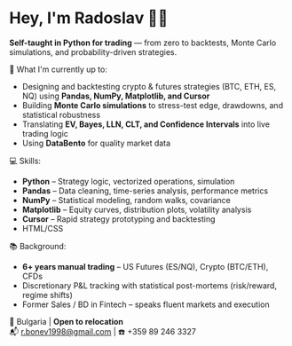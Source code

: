 # Hey, I'm Radoslav 👋🏻

**Self-taught in Python for trading** — from zero to backtests, Monte Carlo simulations, and probability-driven strategies.

🚀 What I'm currently up to:
* Designing and backtesting crypto & futures strategies (BTC, ETH, ES, NQ) using **Pandas, NumPy, Matplotlib, and Cursor**
* Building **Monte Carlo simulations** to stress-test edge, drawdowns, and statistical robustness
* Translating **EV, Bayes, LLN, CLT, and Confidence Intervals** into live trading logic
* Using **DataBento** for quality market data

💻 Skills:
* **Python** – Strategy logic, vectorized operations, simulation
* **Pandas** – Data cleaning, time-series analysis, performance metrics
* **NumPy** – Statistical modeling, random walks, covariance
* **Matplotlib** – Equity curves, distribution plots, volatility analysis
* **Cursor** – Rapid strategy prototyping and backtesting
* HTML/CSS

📚 Background:
* **6+ years manual trading** – US Futures (ES/NQ), Crypto (BTC/ETH), CFDs
* Discretionary P&L tracking with statistical post-mortems (risk/reward, regime shifts)
* Former Sales / BD in Fintech – speaks fluent markets and execution

📍 Bulgaria | **Open to relocation**  
📬 r.bonev1998@gmail.com | ☎️ +359 89 246 3327



